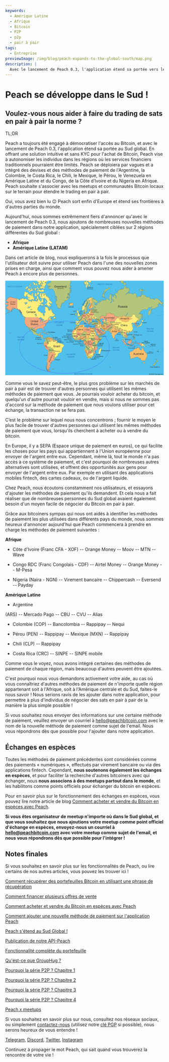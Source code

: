 ```yaml
---
keywords:
  - Amérique Latine
  - Afrique
  - Bitcoin
  - P2P
  - p2p
  - pair à pair
tags:
  - Entreprise
previewImage: /img/blog/peach-expands-to-the-global-south/map.png
description: |
  Avec le lancement de Peach 0.3, l'application étend sa portée vers le Sud global
---
```


# Peach se développe dans le Sud !

## Voulez-vous nous aider à faire du trading de sats en pair à pair la norme ?

TL;DR

Peach a toujours été engagé à démocratiser l'accès au Bitcoin, et avec le lancement de Peach 0.3, l'application étend sa portée au Sud global. En offrant une solution intuitive et sans KYC pour l'achat de Bitcoin, Peach vise à autonomiser les individus dans les régions où les services financiers traditionnels pourraient être limités. Peach se déploiera par vagues et a intégré des devises et des méthodes de paiement de l'Argentine, la Colombie, le Costa Rica, le Chili, le Mexique, le Pérou, le Venezuela en Amérique Latine et du Congo, de la Côte d’Ivoire et du Nigeria en Afrique. Peach souhaite s'associer avec les meetups et communautés Bitcoin locaux sur le terrain pour étendre le trading en pair à pair.

Oui, vous avez bien lu 😉 Peach sort enfin d'Europe et étend ses frontières à d'autres parties du monde.

Aujourd'hui, nous sommes extrêmement fiers d'annoncer qu'avec le lancement de Peach 0.3, nous ajoutons de nombreuses nouvelles méthodes de paiement dans notre application, spécialement ciblées sur 2 régions différentes du Sud global :

- **Afrique**
- **Amérique Latine (LATAM)**

Dans cet article de blog, nous expliquerons à la fois le processus que l'utilisateur doit suivre pour utiliser Peach dans l'une des nouvelles zones prises en charge, ainsi que comment vous pouvez nous aider à amener Peach à encore plus de personnes.

![](/img/blog/peach-expands-to-the-global-south/map.png)

Comme vous le savez peut-être, le plus gros problème sur les marchés de pair à pair est de trouver d'autres personnes qui utilisent les mêmes méthodes de paiement que vous. Je pourrais vouloir acheter du bitcoin, et quelqu'un d'autre pourrait vouloir en vendre, mais si nous ne sommes pas d'accord sur la méthode de paiement que nous voulons utiliser pour cet échange, la transaction ne se fera pas.

C’est le problème sur lequel nous nous concentrons ; fournir le moyen le plus facile de trouver d'autres personnes qui utilisent les mêmes méthodes de paiement que vous, lorsqu'ils cherchent à acheter ou à vendre du bitcoin.

En Europe, il y a SEPA (Espace unique de paiement en euros), ce qui facilite les choses pour les pays qui appartiennent à l'Union européenne pour envoyer de l'argent entre eux. Cependant, même là, tout le monde n'a pas accès à ce système de paiement, et c'est pourquoi de nombreuses autres alternatives sont utilisées, et offrent des opportunités aux gens pour envoyer de l'argent entre eux. Par exemple en utilisant des applications mobiles fintech, des cartes cadeaux, ou de l'argent liquide.

Chez Peach, nous écoutons constamment nos utilisateurs, et essayons d'ajouter les méthodes de paiement qu'ils demandent. Et cela nous a fait réaliser que de nombreuses personnes du Sud global avaient également besoin d'un moyen facile de négocier du Bitcoin en pair à pair.

Grâce aux bitcoiners sympas qui nous ont aidés à identifier les méthodes de paiement les plus utilisées dans différents pays du monde, nous sommes heureux d'annoncer aujourd'hui que Peach commencera à prendre en charge les méthodes de paiement suivantes :

**Afrique**

- Côte d'Ivoire (Franc CFA - XOF)
  -- Orange Money
  -- Moov
  -- MTN
  -- Wave

- Congo RDC (Franc Congolais - CDF)
  -- Airtel Money
  -- Orange Money
  -- M-Pesa

- Nigeria (Naira - NGN)
  -- Virement bancaire
  -- Chippercash
  -- Eversend
  -- Payday

**Amérique Latine**

- Argentine

 (ARS)
  -- Mercado Pago
  -- CBU
  -- CVU
  -- Alias

- Colombie (COP)
  -- Bancolombia
  -- Rappipay
  -- Nequi

- Pérou (PEN)
  -- Rappipay
  -- Mexique (MXN)
  -- Rappipay

- Chili (CLP)
  -- Rappipay

- Costa Rica (CRC)
  -- SINPE
  -- SINPE mobile

Comme vous le voyez, nous avons intégré certaines des méthodes de paiement de chaque région, mais beaucoup d'autres peuvent être ajoutées.

C'est pourquoi nous vous demandons activement votre aide, au cas où vous connaîtriez d'autres méthodes de paiement de n'importe quelle région appartenant soit à l'Afrique, soit à l'Amérique centrale et du Sud, faites-le nous savoir ! Nous serions ravis de les ajouter dans notre application, pour permettre à plus d'individus de négocier des sats en pair à pair de la manière la plus simple possible !

Si vous souhaitez nous envoyer des informations sur une certaine méthode de paiement, veuillez envoyer un courriel à [hello@peachbitcoin.com](mailto:hello@peachbitcoin.com) avec le nom de la nouvelle méthode de paiement comme sujet de l'email. Nous vous répondrons dès que possible pour l'ajouter dans notre application.

## Échanges en espèces

Toutes les méthodes de paiement précédentes sont considérées comme des paiements « numériques », effectués par virement bancaire ou via des applications fintech. Cependant, **nous soutenons également les échanges en espèces**, et pour faciliter la recherche d'autres bitcoiners avec qui échanger, nous **nous associons à des meetups partout dans le monde**, et les habilitons comme points officiels pour échanger du bitcoin en espèces.

Pour en savoir plus sur le fonctionnement des échanges en espèces, vous pouvez lire notre article de blog [Comment acheter et vendre du Bitcoin en espèces avec Peach](https://peachbitcoin.com/fr/blog/how-to-buy-and-sell-bitcoin-with-cash-using-peach/).

**Si vous êtes organisateur de meetup n'importe où dans le Sud global, et que vous souhaitez que nous ajoutions votre meetup comme point officiel d'échange en espèces, envoyez-nous un courriel à [hello@peachbitcoin.com](mailto:hello@peachbitcoin.com) avec votre meetup comme sujet de l'email, et nous vous répondrons dès que possible pour l'intégrer !**

## Notes finales

Si vous souhaitez en savoir plus sur les fonctionnalités de Peach, ou lire certains de nos autres articles, vous pouvez les trouver ici !

[Comment récupérer des portefeuilles Bitcoin en utilisant une phrase de récupération](https://peachbitcoin.com/fr/blog/how-to-restore-peach-wallet/)

[Comment financer plusieurs offres de vente](https://peachbitcoin.com/fr/blog/funding-multiple-sell-offers/)

[Comment acheter et vendre du Bitcoin en espèces avec Peach](https://peachbitcoin.com/fr/blog/how-to-buy-and-sell-bitcoin-with-cash-using-peach/)

[Comment ajouter une nouvelle méthode de paiement sur l'application Peach](https://peachbitcoin.com/fr/blog/how-to-add-a-payment-method/)

[Peach s'étend au Sud Global !](https://peachbitcoin.com/fr/blog/peach-expands-to-the-global-south/)

[Publication de notre API-Peach](https://peachbitcoin.com/fr/blog/making-our-peach-api-public/)

[Fonctionnalité complète du portefeuille](https://peachbitcoin.com/fr/blog/full-wallet-functionality/)

[Qu'est-ce que GroupHug ?](https://peachbitcoin.com/fr/blog/group-hug/)

[Pourquoi la série P2P ? Chapitre 1](https://peachbitcoin.com/fr/blog/why-p2p-chapter-1/)

[Pourquoi la série P2P ? Chapitre 2](https://peachbitcoin.com/fr/blog/why-p2p-chapter-2/)

[Pourquoi la série P2P ? Chapitre 3](https://peachbitcoin.com/fr/blog/why-p2p-chapter-3-circular-economies/)

[Pourquoi la série P2P ? Chapitre 4](https://peachbitcoin.com/fr/blog/why-p2p-chapter-4-chains-of-trust/)

[Peach x meetups](https://peachbitcoin.com/fr/blog/peach-for-meetups/)

Si vous souhaitez en savoir plus sur nous, consultez nos réseaux sociaux, ou simplement [contactez-nous](mailto:hello@peachbitcoin.com) (utilisez notre [clé PGP](https://keys.openpgp.org/vks/v1/by-fingerprint/48339A19645E2E53488E0E5479E1B270FACD1BD2) si possible), nous serons heureux de vous entendre !

[Telegram](https://t.me/peachtopeach), [Discord](https://discord.gg/ypeHz3SW54), [Twitter](https://twitter.com/peachbitcoin), [Instagram](https://instagram.com/peachbitcoin)

Continuez à propager le mot Peach, qui sait quand vous trouverez la rencontre de votre vie !
